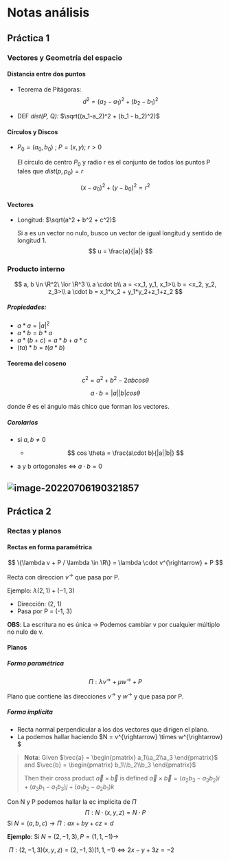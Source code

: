 # Notas análisis

## Práctica 1

### Vectores y Geometría del espacio

#### Distancia entre dos puntos

* Teorema de Pitágoras:
	$$
	d^2 = (a_2 - a_1)^2 + (b_2 - b_1)^2
	$$

+ DEF *dist(P, Q):* $\sqrt((a_1-a_2)^2 + (b_1 - b_2)^2)$

#### Círculos y Discos

* $P_0 = (a_0, b_0)$ ; $P = (x, y)$; $r > 0$

  El círculo de centro $P_0$ y radio r es el conjunto de todos los puntos P tales que $dist(p, p_0) = r$

$$
(x-a_0)^2 + (y-b_0)^2 = r^2
$$

#### Vectores

* Longitud: $\sqrt(a^2 + b^2 + c^2)$

  Si a es un vector no nulo, busco un vector de igual longitud y sentido de longitud 1. 
  $$
  u = \frac{a}{|a|}
  $$

### Producto interno

$$
a, b \in \R^2\ \lor \R^3 \\
a \cdot b\\
a = <x_1, y_1, x_1>\\
b = <x_2, y_2, z_3>\\
a \cdot b = x_1*x_2 + y_1*y_2+z_1+z_2
$$

##### Propiedades:

* $a*a = |a| ^2$
* $a*b = b*a$
* $a*(b+c) = a*b + a*c$
* $(ta)*b = t(a*b)$

#### Teorema del coseno

$$
c^2 = a^2 + b^2 - 2 a b cos\theta
$$

$$
a \cdot b = |a||b|cos\theta
$$

donde $\theta$ es el ángulo más chico que forman los vectores.

##### Corolarios

* si $a, b \neq 0$

  * $$
    cos \theta = \frac{a\cdot b}{|a||b|}
    $$

* a y b ortogonales $\iff$ $a\cdot b = 0$

## 

## ![image-20220706190321857](/home/juli/.config/Typora/typora-user-images/image-20220706190321857.png)

## Práctica 2

### Rectas y planos

#### Rectas en forma paramétrica

$$
\{\lambda v + P / \lambda \in \R\} = \lambda \cdot v^{\rightarrow} + P
$$

Recta con direccion $v^{\rightarrow}$ que pasa por P.

Ejemplo: $\lambda (2, 1) + (-1, 3)$

* Dirección: (2, 1)
* Pasa por P = (-1, 3)

**OBS**: La escritura no es única $\rightarrow$ Podemos cambiar v por cualquier múltiplo no nulo de v.

#### Planos

##### Forma paramétrica

$$
\Pi : \lambda v^{\rightarrow} + \mu w^{\rightarrow} + P
$$

Plano que contiene las direcciones $v^{\rightarrow}$ y $w^{\rightarrow}$ y que pasa por P.

##### Forma implícita 

* Recta normal perpendicular a los dos vectores que dirigen el plano.
* La podemos hallar haciendo $N = v^{\rightarrow} \times w^{\rightarrow} $

>  **Nota**: Given $\vec{a} = \begin{pmatrix} a_1\\a_2\\a_3 \end{pmatrix}$ and
> $\vec{b} = \begin{pmatrix} b_1\\b_2\\b_3 \end{pmatrix}$
>
> Then their cross product $\vec{a} \times \vec{b}$ is defined
> $\vec{a} \times \vec{b} = (a_2b_3-a_3b_2)i + (a_3b_1-a_1b_3)j+(a_1b_2-a_2b_1)k$

 Con N y P podemos hallar la ec implícita de $\Pi$
$$
\Pi : N \cdot (x, y, z) = N \cdot P
$$
Si $N = (a, b, c) \rightarrow \Pi : ax + by + cz = d$

**Ejemplo**: Si $N = (2, -1, 3), P = (1, 1, -1) \rightarrow$

​		$\Pi: (2, -1, 3)(x, y, z) = (2, -1, 3)(1, 1, -1) \iff 2x -y +3z = -2$
